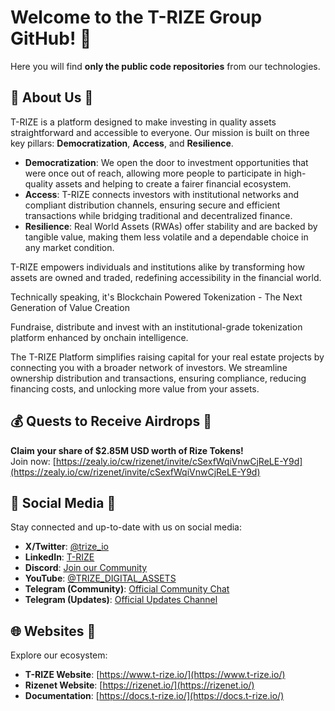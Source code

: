 # Welcome to the T-RIZE Group GitHub! 👋

Here you will find **only the public code repositories** from our technologies.

## 🌟 About Us 🚀 

T-RIZE is a platform designed to make investing in quality assets straightforward and accessible to everyone. Our mission is built on three key pillars: **Democratization**, **Access**, and **Resilience**.
- **Democratization**: We open the door to investment opportunities that were once out of reach, allowing more people to participate in high-quality assets and helping to create a fairer financial ecosystem.
- **Access**: T-RIZE connects investors with institutional networks and compliant distribution channels, ensuring secure and efficient transactions while bridging traditional and decentralized finance.
- **Resilience**: Real World Assets (RWAs) offer stability and are backed by tangible value, making them less volatile and a dependable choice in any market condition.

T-RIZE empowers individuals and institutions alike by transforming how assets are owned and traded, redefining accessibility in the financial world.

Technically speaking, it's Blockchain Powered Tokenization - The Next Generation of Value Creation

Fundraise, distribute and invest with an institutional-grade tokenization platform enhanced by onchain intelligence.

The T-RIZE Platform simplifies raising capital for your real estate projects by connecting you with a broader network of investors. We streamline ownership distribution and transactions, ensuring compliance, reducing financing costs, and unlocking more value from your assets.

## 💰 Quests to Receive Airdrops 🌈   
**Claim your share of $2.85M USD worth of Rize Tokens!**  
Join now: [https://zealy.io/cw/rizenet/invite/cSexfWqiVnwCjReLE-Y9d](https://zealy.io/cw/rizenet/invite/cSexfWqiVnwCjReLE-Y9d)

## 📱 Social Media 🍿 
Stay connected and up-to-date with us on social media:  
- **X/Twitter**: [@trize_io](https://x.com/trize_io)  
- **LinkedIn**: [T-RIZE](https://www.linkedin.com/company/t-rize/)  
- **Discord**: [Join our Community](https://discord.gg/gRKs9AUxwg)  
- **YouTube**: [@TRIZE_DIGITAL_ASSETS](https://www.youtube.com/@TRIZE_DIGITAL_ASSETS)  
- **Telegram (Community)**: [Official Community Chat](https://t.me/Rizenet_OfficialCommunity)  
- **Telegram (Updates)**: [Official Updates Channel](https://t.me/Rizenet_OfficialUpdates)

## 🌐 Websites 🧙
Explore our ecosystem:  
- **T-RIZE Website**: [https://www.t-rize.io/](https://www.t-rize.io/)  
- **Rizenet Website**: [https://rizenet.io/](https://rizenet.io/)  
- **Documentation**: [https://docs.t-rize.io/](https://docs.t-rize.io/)

